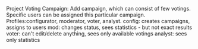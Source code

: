 Project Voting Campaign:
Add campaign, which can consist of few votings. Specific users can be assigned this particular campaign. 
Profiles:configurator, moderator, voter, analyst. 
config: creates campaigns, assigns to users
mod: changes status, sees statistics - but not exact results
voter: can't edit/delete anything, sees only available votings
analyst: sees only statistics 
